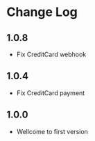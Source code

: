 # Change Log

## 1.0.8

- Fix CreditCard webhook

## 1.0.4

- Fix CreditCard payment

## 1.0.0

- Wellcome to first version
